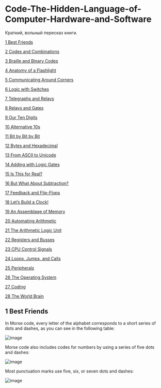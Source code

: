 # Code-The-Hidden-Language-of-Computer-Hardware-and-Software
Краткий, вольный пересказ книги.

[1 Best Friends](https://github.com/NasamR/Code-The-Hidden-Language-of-Computer-Hardware-and-Software/blob/main/README.md#1-best-friends)

[2 Codes and Combinations]()

[3 Braille and Binary Codes]()

[4 Anatomy of a Flashlight]()

[5 Communicating Around Corners]()

[6 Logic with Switches]()

[7 Telegraphs and Relays]()

[8 Relays and Gates]()

[9 Our Ten Digits]()

[10 Alternative 10s]()

[11 Bit by Bit by Bit]()

[12 Bytes and Hexadecimal]()

[13 From ASCII to Unicode]()

[14 Adding with Logic Gates]()

[15 Is This for Real?]()

[16 But What About Subtraction?]()

[17 Feedback and Flip-Flops]()

[18 Let’s Build a Clock!]()

[19 An Assemblage of Memory]()

[20 Automating Arithmetic]()

[21 The Arithmetic Logic Unit]()

[22 Registers and Busses]()

[23 CPU Control Signals]()

[24 Loops, Jumps, and Calls]()

[25 Peripherals]()

[26 The Operating System]()

[27 Coding]()

[28 The World Brain]()


## 1 Best Friends

In Morse code, every letter of the alphabet corresponds to a short series of dots and dashes, as you can see in the following table:

![image](https://github.com/NasamR/Code-The-Hidden-Language-of-Computer-Hardware-and-Software/assets/60060399/4c6ce2ed-cee1-41ac-8722-fdf7f10ee2f4)

Morse code also includes codes for numbers by using a series of five dots and dashes:

![image](https://github.com/NasamR/Code-The-Hidden-Language-of-Computer-Hardware-and-Software/assets/60060399/c154922a-a936-4706-89fe-37f4450b9cc8)

Most punctuation marks use five, six, or seven dots and dashes:

![image](https://github.com/NasamR/Code-The-Hidden-Language-of-Computer-Hardware-and-Software/assets/60060399/7d83120c-5a7e-4922-b3da-85d35300cb8f)
